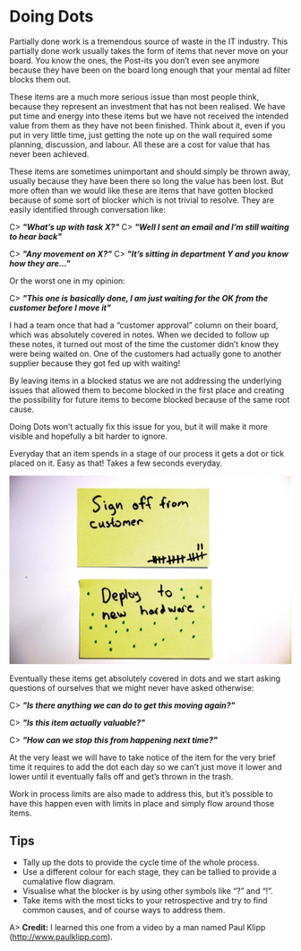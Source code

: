 # Doing Dots

Partially done work is a tremendous source of waste in the IT industry. This partially done work usually takes the form of items that never move on your board. You know the ones, the Post-its you don’t even see anymore because they have been on the board long enough that your mental ad filter blocks them out.

These items are a much more serious issue than most people think, because they represent an investment that has not been realised. We have put time and energy into these items but we have not received the intended value from them as they have not been finished. Think about it, even if you put in very little time, just getting the note up on the wall required some planning, discussion, and labour. All these are a cost for value that has never been achieved.

These items are sometimes unimportant and should simply be thrown away, usually because they have been there so long the value has been lost. But more often than we would like these are items that have gotten blocked because of some sort of blocker which is not trivial to resolve. They are easily identified through conversation like:

C> ***"What’s up with task X?"***
C> ***"Well I sent an email and I’m still waiting to hear back"***

C> ***"Any movement on X?"***
C> ***"It’s sitting in department Y and you know how they are…"***

Or the worst one in my opinion:

C> ***"This one is basically done, I am just waiting for the OK from the customer before I move it"***

I had a team once that had a “customer approval” column on their board, which was absolutely covered in notes. When we decided to follow up these notes, it turned out most of the time the customer didn’t know they were being waited on. One of the customers had actually gone to another supplier because they got fed up with waiting!

By leaving items in a blocked status we are not addressing the underlying issues that allowed them to become blocked in the first place and creating the possibility for future items to become blocked because of the same root cause.

Doing Dots won’t actually fix this issue for you, but it will make it more visible and hopefully a bit harder to ignore.

Everyday that an item spends in a stage of our process it gets a dot or tick placed on it. Easy as that! Takes a few seconds everyday.

![Doing Dots](images/doing-dots.jpg)

Eventually these items get absolutely covered in dots and we start asking questions of ourselves that we might never have asked otherwise:

C> ***"Is there anything we can do to get this moving again?"***

C> ***"Is this item actually valuable?"***

C> ***"How can we stop this from happening next time?"***

At the very least we will have to take notice of the item for the very brief time it requires to add the dot each day so we can’t just move it lower and lower until it eventually falls off and get’s thrown in the trash.

Work in process limits are also made to address this, but it’s possible to have this happen even with limits in place and simply flow around those items.

## Tips
- Tally up the dots to provide the cycle time of the whole process.
- Use a different colour for each stage, they can be tallied to provide a cumalative flow diagram.
- Visualise what the blocker is by using other symbols like “?” and “!”.
- Take items with the most ticks to your retrospective and try to find common causes, and of course ways to address them.

A> **Credit:** I learned this one from a video by a man named Paul Klipp (<http://www.paulklipp.com>).
